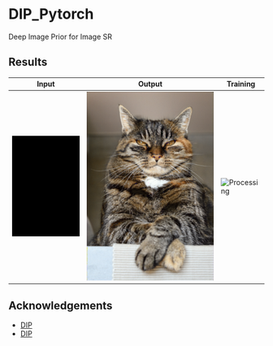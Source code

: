 # DIP_Pytorch
Deep Image Prior for Image SR

## Results
| Input | Output | Training
 | ----- | ------ | --------
|![Input](./imgs/input.png)|![SR](./imgs/sr.png)|![Processing](./imgs/DIV2K_0869.gif "Training progress")

## Acknowledgements
- [DIP](https://github.com/DmitryUlyanov/deep-image-prior)
- [DIP](https://github.com/atiyo/deep_image_prior)
